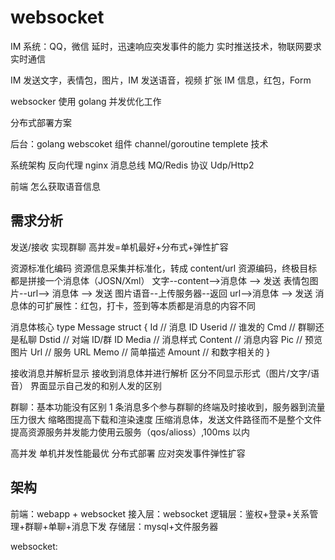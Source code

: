 # websocket

IM 系统：QQ，微信
延时，迅速响应突发事件的能力
实时推送技术，物联网要求实时通信

IM 发送文字，表情包，图片，IM 发送语音，视频
扩张 IM 信息，红包，Form

websocker 使用
golang 并发优化工作

分布式部署方案

后台：golang
webscoket 组件
channel/goroutine
templete 技术

系统架构
反向代理 nginx
消息总线 MQ/Redis
协议 Udp/Http2

前端
怎么获取语音信息

## 需求分析

发送/接收
实现群聊
高并发=单机最好+分布式+弹性扩容

资源标准化编码
资源信息采集并标准化，转成 content/url
资源编码，终极目标都是拼接一个消息体（JOSN/Xml）
文字--content-->消息体 --> 发送
表情包图片--url--> 消息体 --> 发送
图片语音--上传服务器--返回 url-->消息体 --> 发送
消息体的可扩展性：红包，打卡，签到等本质都是消息的内容不同

消息体核心
type Message struct {
Id // 消息 ID
Userid // 谁发的
Cmd // 群聊还是私聊
Dstid // 对端 ID/群 ID
Media // 消息样式
Content // 消息内容
Pic // 预览图片
Url // 服务 URL
Memo // 简单描述
Amount // 和数字相关的
}

接收消息并解析显示
接收到消息体并进行解析
区分不同显示形式（图片/文字/语音）
界面显示自己发的和别人发的区别

群聊：基本功能没有区别
1 条消息多个参与群聊的终端及时接收到，服务器到流量压力很大
缩略图提高下载和渲染速度
压缩消息体，发送文件路径而不是整个文件
提高资源服务并发能力使用云服务（qos/alioss）,100ms 以内

高并发
单机并发性能最优
分布式部署
应对突发事件弹性扩容

## 架构

前端：webapp + websocket
接入层：websocket
逻辑层：鉴权+登录+关系管理+群聊+单聊+消息下发
存储层：mysql+文件服务器

websocket:
